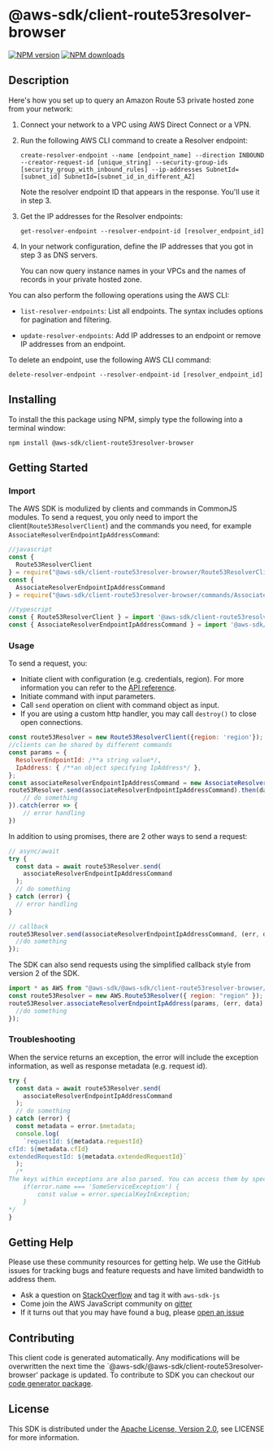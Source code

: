 # @aws-sdk/client-route53resolver-browser

[![NPM version](https://img.shields.io/npm/v/@aws-sdk/client-route53resolver-browser/preview.svg)](https://www.npmjs.com/package/@aws-sdk/client-route53resolver-browser)
[![NPM downloads](https://img.shields.io/npm/dm/@aws-sdk/client-route53resolver-browser.svg)](https://www.npmjs.com/package/@aws-sdk/client-route53resolver-browser)

## Description

<p>Here's how you set up to query an Amazon Route 53 private hosted zone from your network:</p> <ol> <li> <p>Connect your network to a VPC using AWS Direct Connect or a VPN.</p> </li> <li> <p>Run the following AWS CLI command to create a Resolver endpoint:</p> <p> <code>create-resolver-endpoint --name [endpoint_name] --direction INBOUND --creator-request-id [unique_string] --security-group-ids [security_group_with_inbound_rules] --ip-addresses SubnetId=[subnet_id] SubnetId=[subnet_id_in_different_AZ]</code> </p> <p>Note the resolver endpoint ID that appears in the response. You'll use it in step 3.</p> </li> <li> <p>Get the IP addresses for the Resolver endpoints:</p> <p> <code>get-resolver-endpoint --resolver-endpoint-id [resolver_endpoint_id]</code> </p> </li> <li> <p>In your network configuration, define the IP addresses that you got in step 3 as DNS servers.</p> <p>You can now query instance names in your VPCs and the names of records in your private hosted zone.</p> </li> </ol> <p>You can also perform the following operations using the AWS CLI:</p> <ul> <li> <p> <code>list-resolver-endpoints</code>: List all endpoints. The syntax includes options for pagination and filtering.</p> </li> <li> <p> <code>update-resolver-endpoints</code>: Add IP addresses to an endpoint or remove IP addresses from an endpoint. </p> </li> </ul> <p>To delete an endpoint, use the following AWS CLI command:</p> <p> <code>delete-resolver-endpoint --resolver-endpoint-id [resolver_endpoint_id]</code> </p>

## Installing

To install the this package using NPM, simply type the following into a terminal window:

```
npm install @aws-sdk/client-route53resolver-browser
```

## Getting Started

### Import

The AWS SDK is modulized by clients and commands in CommonJS modules. To send a request, you only need to import the client(`Route53ResolverClient`) and the commands you need, for example `AssociateResolverEndpointIpAddressCommand`:

```javascript
//javascript
const {
  Route53ResolverClient
} = require("@aws-sdk/client-route53resolver-browser/Route53ResolverClient");
const {
  AssociateResolverEndpointIpAddressCommand
} = require("@aws-sdk/client-route53resolver-browser/commands/AssociateResolverEndpointIpAddressCommand");
```

```javascript
//typescript
const { Route53ResolverClient } = import '@aws-sdk/client-route53resolver-browser/Route53ResolverClient';
const { AssociateResolverEndpointIpAddressCommand } = import '@aws-sdk/client-route53resolver-browser/commands/AssociateResolverEndpointIpAddressCommand';
```

### Usage

To send a request, you:

- Initiate client with configuration (e.g. credentials, region). For more information you can refer to the [API reference][].
- Initiate command with input parameters.
- Call `send` operation on client with command object as input.
- If you are using a custom http handler, you may call `destroy()` to close open connections.

```javascript
const route53Resolver = new Route53ResolverClient({region: 'region'});
//clients can be shared by different commands
const params = {
  ResolverEndpointId: /**a string value*/,
  IpAddress: { /**an object specifying IpAddress*/ },
};
const associateResolverEndpointIpAddressCommand = new AssociateResolverEndpointIpAddressCommand(params);
route53Resolver.send(associateResolverEndpointIpAddressCommand).then(data => {
    // do something
}).catch(error => {
    // error handling
})
```

In addition to using promises, there are 2 other ways to send a request:

```javascript
// async/await
try {
  const data = await route53Resolver.send(
    associateResolverEndpointIpAddressCommand
  );
  // do something
} catch (error) {
  // error handling
}
```

```javascript
// callback
route53Resolver.send(associateResolverEndpointIpAddressCommand, (err, data) => {
  //do something
});
```

The SDK can also send requests using the simplified callback style from version 2 of the SDK.

```javascript
import * as AWS from "@aws-sdk/@aws-sdk/client-route53resolver-browser/Route53Resolver";
const route53Resolver = new AWS.Route53Resolver({ region: "region" });
route53Resolver.associateResolverEndpointIpAddress(params, (err, data) => {
  //do something
});
```

### Troubleshooting

When the service returns an exception, the error will include the exception information, as well as response metadata (e.g. request id).

```javascript
try {
  const data = await route53Resolver.send(
    associateResolverEndpointIpAddressCommand
  );
  // do something
} catch (error) {
  const metadata = error.$metadata;
  console.log(
    `requestId: ${metadata.requestId}
cfId: ${metadata.cfId}
extendedRequestId: ${metadata.extendedRequestId}`
  );
  /*
The keys within exceptions are also parsed. You can access them by specifying exception names:
    if(error.name === 'SomeServiceException') {
        const value = error.specialKeyInException;
    }
*/
}
```

## Getting Help

Please use these community resources for getting help. We use the GitHub issues for tracking bugs and feature requests and have limited bandwidth to address them.

- Ask a question on [StackOverflow](https://stackoverflow.com/questions/tagged/aws-sdk-js) and tag it with `aws-sdk-js`
- Come join the AWS JavaScript community on [gitter](https://gitter.im/aws/aws-sdk-js-v3)
- If it turns out that you may have found a bug, please [open an issue](https://github.com/aws/aws-sdk-js-v3/issues)

## Contributing

This client code is generated automatically. Any modifications will be overwritten the next time the `@aws-sdk/@aws-sdk/client-route53resolver-browser' package is updated. To contribute to SDK you can checkout our [code generator package][].

## License

This SDK is distributed under the
[Apache License, Version 2.0](http://www.apache.org/licenses/LICENSE-2.0),
see LICENSE for more information.

[code generator package]: https://github.com/aws/aws-sdk-js-v3/tree/master/packages/service-types-generator
[api reference]: https://docs.aws.amazon.com/AWSJavaScriptSDK/latest/
